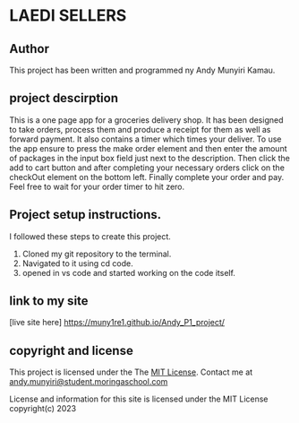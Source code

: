 # LAEDI SELLERS
## Author
This project has been written and programmed ny Andy Munyiri Kamau.

## project descirption
This is a one page app for a groceries delivery shop. It has been designed to take orders, process them and produce a receipt for them as well as forward payment. It also contains a timer which times your deliver. To use the app ensure to press the make order element and then enter the amount of packages in the input box field just next to the description. Then click the add to cart button and after completing your necessary orders click on the checkOut element on the bottom left. Finally complete your order and pay. Feel free to wait for your order timer to hit zero.

## Project setup instructions.
I followed these steps to create this project.
  1. Cloned my git repository to the terminal.
  2. Navigated to it using cd code.
  3. opened in vs code and started working on the code itself.
## link to my site 
[live site here] https://muny1re1.github.io/Andy_P1_project/
## copyright and license
This project is licensed under the The [MIT License](LICENSE).
Contact me at andy.munyiri@student.moringaschool.com

License and information for this site is licensed under the MIT License copyright(c) 2023